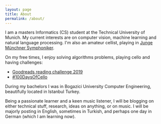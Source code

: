 ```yaml
---
layout: page
title: About
permalink: /about/
---
```


I am a masters Informatics (CS) student at the Technical University of Munich. My current interests are on computer vision, machine learning and natural language processing. I'm also an amateur cellist, playing in [Junge Münchner Symphoniker](http://junge-muenchner-symphoniker.de). 

On my free times, I enjoy solving algorithms problems, playing cello and having challenges:
- [Goodreads reading challenge 2019](https://www.goodreads.com/user_challenges/14816667)
- [#100DaysOfCello](https://www.instagram.com/s/aGlnaGxpZ2h0OjE4MDE2NjM5NTk3MTA4NTEx?igshid=u5jyi05pw0ho)

During my bachelors I was in Bogazici University Computer Engineering, beautifully located in Istanbul Turkey. 

Being a passionate learner and a keen music listener, I will be blogging on either technical stuff, research, ideas on anything, or on music. I will be majorly posting in English, sometimes in Turkish, and perhaps one day in German (which I am learning now).  
